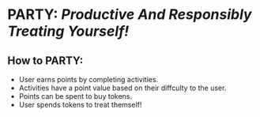 # PARTY: _Productive And Responsibly Treating Yourself!_


## How to PARTY:
- User earns points by completing activities.
- Activities have a point value based on their diffculty to the user.
- Points can be spent to buy tokens.
- User spends tokens to treat themself!
